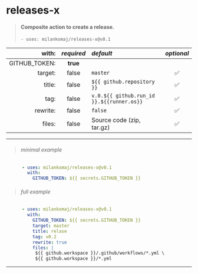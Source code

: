 # releases-x
> #### Composite action to create a release.
> ``` - uses: milankomaj/releases-x@v0.1 ```

**with:** | *required*  | *default*  | *optional*
---: | :---: | :--- | :---:
GITHUB_TOKEN: |**true**|                                            |
target:       | false  | `master`                                   | ✅
title:        | false  | `${{ github.repository }}`                 | ✅
tag:          | false  | `v.0.${{ github.run_id }}.${{runner.os}}`  | ✅
rewrite:      | false  | `false`                                    | ✅
files:        | false  | Source code (zip, tar.gz)                  | ✅

---

> ###### minimal example
```YAML
      - uses: milankomaj/releases-x@v0.1
        with:
          GITHUB_TOKEN: ${{ secrets.GITHUB_TOKEN }}
 ```

> ###### full example
```YAML
      - uses: milankomaj/releases-x@v0.1
        with:
          GITHUB_TOKEN: ${{ secrets.GITHUB_TOKEN }}
          target: master
          title: relase
          tag: v0.2
          rewrite: true
          files: |
           ${{ github.workspace }}/.github/workflows/*.yml \
           ${{ github.workspace }}/*.yml
```
---



